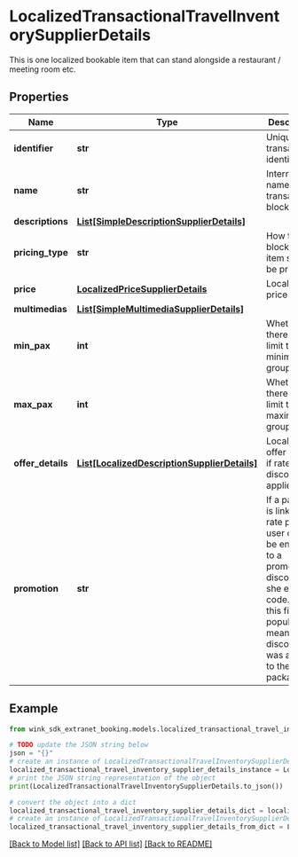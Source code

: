 # LocalizedTransactionalTravelInventorySupplierDetails

This is one localized bookable item that can stand alongside a restaurant / meeting room etc.

## Properties

Name | Type | Description | Notes
------------ | ------------- | ------------- | -------------
**identifier** | **str** | Unique transactional identifier | 
**name** | **str** | Internal name of transactional blocking. | 
**descriptions** | [**List[SimpleDescriptionSupplierDetails]**](SimpleDescriptionSupplierDetails.md) |  | 
**pricing_type** | **str** | How this blocking item should be priced. | 
**price** | [**LocalizedPriceSupplierDetails**](LocalizedPriceSupplierDetails.md) | Localized price | 
**multimedias** | [**List[SimpleMultimediaSupplierDetails]**](SimpleMultimediaSupplierDetails.md) |  | [optional] 
**min_pax** | **int** | Whether there is a limit to minimum group size. | [optional] 
**max_pax** | **int** | Whether there is a limit to maximum group size. | [optional] 
**offer_details** | [**List[LocalizedDescriptionSupplierDetails]**](LocalizedDescriptionSupplierDetails.md) | Localized offer details if rate plan discount applies. | [optional] 
**promotion** | **str** | If a package is linked to a rate plan the user could be entitled to a promotional discount if she enters a code. When this field is populated, it means the discount was applied to the package. | [optional] 

## Example

```python
from wink_sdk_extranet_booking.models.localized_transactional_travel_inventory_supplier_details import LocalizedTransactionalTravelInventorySupplierDetails

# TODO update the JSON string below
json = "{}"
# create an instance of LocalizedTransactionalTravelInventorySupplierDetails from a JSON string
localized_transactional_travel_inventory_supplier_details_instance = LocalizedTransactionalTravelInventorySupplierDetails.from_json(json)
# print the JSON string representation of the object
print(LocalizedTransactionalTravelInventorySupplierDetails.to_json())

# convert the object into a dict
localized_transactional_travel_inventory_supplier_details_dict = localized_transactional_travel_inventory_supplier_details_instance.to_dict()
# create an instance of LocalizedTransactionalTravelInventorySupplierDetails from a dict
localized_transactional_travel_inventory_supplier_details_from_dict = LocalizedTransactionalTravelInventorySupplierDetails.from_dict(localized_transactional_travel_inventory_supplier_details_dict)
```
[[Back to Model list]](../README.md#documentation-for-models) [[Back to API list]](../README.md#documentation-for-api-endpoints) [[Back to README]](../README.md)



